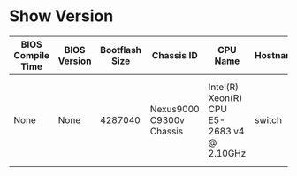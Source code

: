 # Show Version
| BIOS Compile Time | BIOS Version | Bootflash Size | Chassis ID | CPU Name | Hostname | Kernel Uptime | Kickstart Compile Time | Kickstart Filename | Kickstart Timestamp | Kickstart Version | Manufacturer | Memory Type | Memory | NXOS Compile Time | NXOS Filename | NXOS Timestamp | NXOS Version | Plugins | Processor Board ID | RR Reason | RR Service | RR System Version | Header |
| ----------------- | ------------ | -------------- | ---------- | -------- | -------- | ------------- | ---------------------- | ------------------ | ------------------- | ----------------- | ------------ | ----------- | ------ | ----------------- | ------------- | -------------- | ------------ | ------- | ------------------ | --------- | ---------- | ----------------- | ------ |
| None | None | 4287040 | Nexus9000 C9300v Chassis | Intel(R) Xeon(R) CPU E5-2683 v4 @ 2.10GHz | switch | 0 13 42 40 | 8/4/2021 13:00:00 | bootflash:///nxos.9.3.8.bin | 08/04/2021 22:25:26 | 9.3(8) | Cisco Systems  Inc. | kB | 8159464 | 8/4/2021 13:00:00 | bootflash:///nxos.9.3.8.bin | 08/04/2021 22:25:26 | 9.3(8) | Core Plugin  Ethernet Plugin | 9OIBG5VQD2H | Unknown | None | None | Cisco Nexus Operating System (NX-OS) Software TAC support: http://www.cisco.com/tac Documents: http://www.cisco.com/en/US/products/ps9372/tsd_products_support_series_home.html Copyright (c) 2002-2021  Cisco Systems  Inc. All rights reserved. The copyrights to certain works contained herein are owned by other third parties and are used and distributed under license. Some parts of this software are covered under the GNU Public License. A copy of the license is available at http://www.gnu.org/licenses/gpl.html.  Nexus 9000v is a demo version of the Nexus Operating System |
